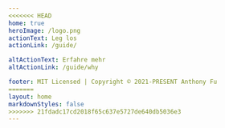 ```yaml
---
<<<<<<< HEAD
home: true
heroImage: /logo.png
actionText: Leg los
actionLink: /guide/

altActionText: Erfahre mehr
altActionLink: /guide/why

footer: MIT Licensed | Copyright © 2021-PRESENT Anthony Fu
=======
layout: home
markdownStyles: false
>>>>>>> 21fdadc17cd2018f65c637e5727de640db5036e3
---
```


<LandingPage />
